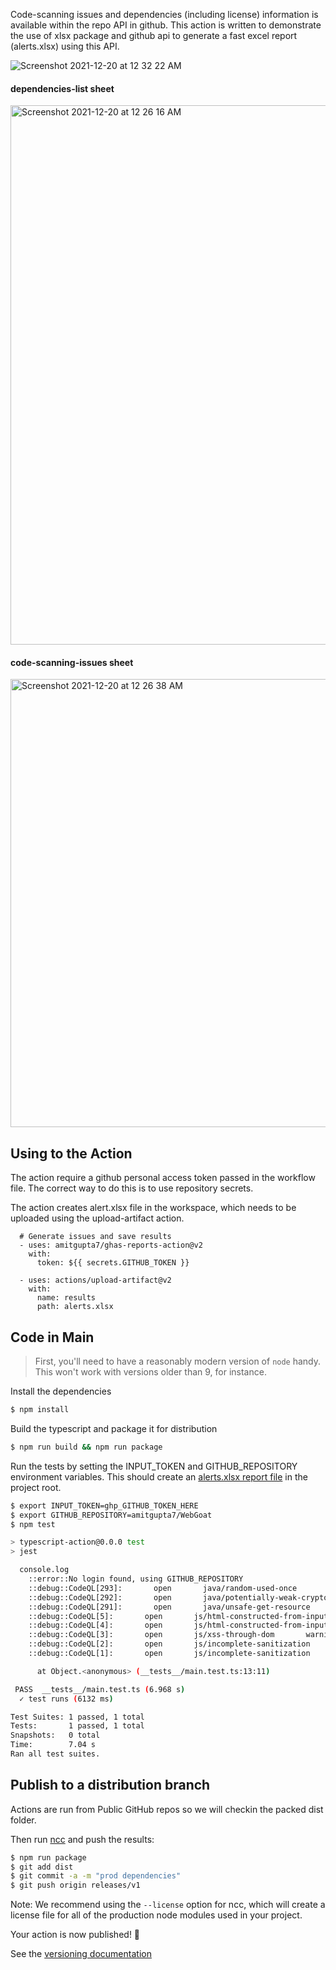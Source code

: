 
Code-scanning issues and dependencies (including license) information is available within the repo API in github. This action is written to demonstrate the use of xlsx package and github api to generate a fast excel report (alerts.xlsx) using this API.  

![Screenshot 2021-12-20 at 12 32 22 AM](https://user-images.githubusercontent.com/23517709/146687440-20259d95-3a6a-4d03-8cf0-4fb401414b41.png)

#### dependencies-list sheet
<img width="863" alt="Screenshot 2021-12-20 at 12 26 16 AM" src="https://user-images.githubusercontent.com/23517709/146687357-062d7710-d33a-4987-9974-0c0c3a364602.png">

#### code-scanning-issues sheet
<img width="717" alt="Screenshot 2021-12-20 at 12 26 38 AM" src="https://user-images.githubusercontent.com/23517709/146687360-b04a651f-6e06-4b40-8b0a-d436e50c68b4.png">


## Using to the Action

The action require a github personal access token passed in the workflow file. The correct way to do this is to use repository secrets.

The action creates alert.xlsx file in the workspace, which needs to be uploaded using the upload-artifact action.

      # Generate issues and save results
      - uses: amitgupta7/ghas-reports-action@v2
        with:
          token: ${{ secrets.GITHUB_TOKEN }}

      - uses: actions/upload-artifact@v2
        with:
          name: results
          path: alerts.xlsx          

## Code in Main

> First, you'll need to have a reasonably modern version of `node` handy. This won't work with versions older than 9, for instance.

Install the dependencies  
```bash
$ npm install
```

Build the typescript and package it for distribution
```bash
$ npm run build && npm run package
```

Run the tests by setting the INPUT_TOKEN and GITHUB_REPOSITORY environment variables. This should create an [alerts.xlsx report file](alerts.xlsx) in the project root.
```bash
$ export INPUT_TOKEN=ghp_GITHUB_TOKEN_HERE
$ export GITHUB_REPOSITORY=amitgupta7/WebGoat
$ npm test

> typescript-action@0.0.0 test
> jest

  console.log
    ::error::No login found, using GITHUB_REPOSITORY
    ::debug::CodeQL[293]:       open       java/random-used-once       warning
    ::debug::CodeQL[292]:       open       java/potentially-weak-cryptographic-algorithm       warning
    ::debug::CodeQL[291]:       open       java/unsafe-get-resource       warning
    ::debug::CodeQL[5]:       open       js/html-constructed-from-input       error
    ::debug::CodeQL[4]:       open       js/html-constructed-from-input       error
    ::debug::CodeQL[3]:       open       js/xss-through-dom       warning
    ::debug::CodeQL[2]:       open       js/incomplete-sanitization       warning
    ::debug::CodeQL[1]:       open       js/incomplete-sanitization       warning

      at Object.<anonymous> (__tests__/main.test.ts:13:11)

 PASS  __tests__/main.test.ts (6.968 s)
  ✓ test runs (6132 ms)

Test Suites: 1 passed, 1 total
Tests:       1 passed, 1 total
Snapshots:   0 total
Time:        7.04 s
Ran all test suites.
```

## Publish to a distribution branch

Actions are run from Public GitHub repos so we will checkin the packed dist folder. 

Then run [ncc](https://github.com/zeit/ncc) and push the results:
```bash
$ npm run package
$ git add dist
$ git commit -a -m "prod dependencies"
$ git push origin releases/v1
```

Note: We recommend using the `--license` option for ncc, which will create a license file for all of the production node modules used in your project.

Your action is now published! :rocket: 

See the [versioning documentation](https://github.com/actions/toolkit/blob/master/docs/action-versioning.md)
